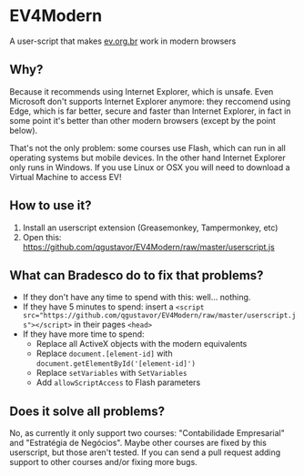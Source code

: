 # EV4Modern
A user-script that makes [ev.org.br](http://ev.org.br) work in modern browsers

## Why?

Because it recommends using Internet Explorer, which is unsafe. Even Microsoft don't supports Internet Explorer anymore: they reccomend using Edge, which is far better, secure and faster than Internet Explorer, in fact in some point it's better than other modern browsers (except by the point below).

That's not the only problem: some courses use Flash, which can run in all operating systems but mobile devices. In the other hand Internet Explorer only runs in Windows. If you use Linux or OSX you will need to download a Virtual Machine to access EV!

## How to use it?

1. Install an userscript extension (Greasemonkey, Tampermonkey, etc)
2. Open this: https://github.com/qgustavor/EV4Modern/raw/master/userscript.js

## What can Bradesco do to fix that problems?

* If they don't have any time to spend with this: well... nothing.
* If they have 5 minutes to spend: insert a `<script src="https://github.com/qgustavor/EV4Modern/raw/master/userscript.js"></script>` in their pages `<head>`
* If they have more time to spend:
    * Replace all ActiveX objects with the modern equivalents
    * Replace `document.[element-id]` with `document.getElementById('[element-id]')`
    * Replace `setVariables` with `SetVariables`
    * Add `allowScriptAccess` to Flash parameters

## Does it solve all problems?

No, as currently it only support two courses: "Contabilidade Empresarial" and "Estratégia de Negócios". Maybe other courses are fixed by this userscript, but those aren't tested. If you can send a pull request adding support to other courses and/or fixing more bugs.
